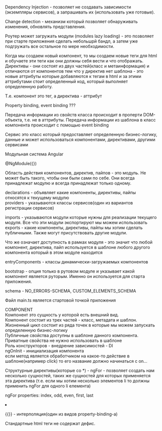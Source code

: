 Dependency Injection - позволяет не создавать зависимости (экземпляры сервисов), а запрашивать их (использовать уже готовые).  

Change detection - механизм который позволяет обнаруживать изменения, обновлять представления.  

Роутер может загружать модули (modules lazy loading) - это позволяет при старте приложения сделать небольшрй бандл, а затем уже подгружать все остальное по мере необходимости.  

Когда мы создаем новый компонент, то мы создаем новые теги для html и обучаете эти теги как они должны себя вести и что отображать.  
Директивы - они состоят из двух частей(класс и метаинформация) и отличаются от компонентов тем что у директив нет шаблона - это новые аттрибуты которые добавляются к тегам в html и за этими аттрибутами стоит определенный код, который выполняет определенную работу.  

Т.е. компонент это тег, а директива - аттрибут  

Property binding, event binding ???  

Передача информации из свойств класса происходит в проперти DOM-объекта, т.е. не в аттрибуты. Передача информации из шаблона в класс компонента происходит с помощью event binding  

Сервис это класс который предоставляет определенную бизнес-логику, данные и может использоваться компонентами, директивами, другими сервисами  

Модульная система Angular  

@NgModule({})

Область действия компонентов, директив, пайпов - это модуль. Не может быть такого, чтобы они были сами по себе. Они всегда принадлежат модулю и всегда принадлежат только одному.  

declarations - объявляет какие компоненты, директивы, пайпы относятся к текущему модулю  
providers - указываются классы сервисов(один из вариантов регистрации сервисов)

imports - указываются модули которые нужны для реализации текущего модуля. Все что эти модули экспортируют мы можем использовать  
exports - какие компоненты, директивы, пайпы мы хотим сделать публичными. Также могут присутствовать другие модули.    

Что же означает доступность в рамках модуля - это значит что любой компонент, директива, пайп используется в шаблоне любого другого компонента который в этом модуле находится  

entryComponents - классы динамически-загружаемых компонентов  

bootstrap - опция только в рутовом модуле и указывает какой компонент является руторым. Именно он используется для старта приложения.  

schema - NO_ERRORS-SCHEMA, CUSTOM_ELEMENTS_SCHEMA  

Файл main.ts является стартовой точкой приложения  

COMPONENT  
Компонент это сущность у которой есть внешний вид.  
Компонент состоит из трех частей - класс, метадата и шаблон. 
Жизненный цикл состоит из ряда точек в которые мы можем запускать определенную бизнес-логику  
Публичные свойства доступны в шаблоне данного компонента. Приватные свойства не нужно использовать в шаблоне  
Роль конструкторов - внедрение зависимостей - DI  
ngOnInit - инициализация компонента  
если метод является обработчиком на какое-то действие в шаблоне(например click) то его название должно начинаться с on...  

Структурные директивы(которые со *) - ngFor - позволяет создать нам несколько сущностей, таких же сущностей для которых применяется эта директива (т.е. если мы хотим несколько элементов li то должны применить ngFor для одного li елемента)  

ngFor properties: index, odd, even, first, last  

<li *ngFor="let task of tasks; let i = index; let o = odd;">  

{{}} - интерполяция(один из видов property-binding-а)  

Стандартные html теги не содержат дефис.  